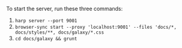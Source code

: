To start the server, run these three commands:

1. `harp server --port 9001`
2. `browser-sync start --proxy 'localhost:9001' --files 'docs/*, docs/styles/**, docs/galaxy/*.css`
3. `cd docs/galaxy && grunt`